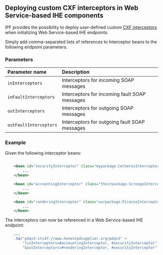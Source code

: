 
## Deploying custom CXF interceptors in Web Service-based IHE components

IPF provides the possibility to deploy user-defined custom [CXF interceptors] when initializing Web Service-based IHE endpoints.

Simply add comma-separated lists of references to Interceptor beans to the following endpoint parameters.

### Parameters

| Parameter name          | Description
|:------------------------|:---------------------------------------------
| `inInterceptors`        | Interceptors for incoming SOAP messages
| `inFaultInterceptors`   | Interceptors for incoming fault SOAP messages
| `outInterceptors`       | Interceptors for outgoing SOAP messages
| `outFaultInterceptors`  | Interceptors for outgoing fault SOAP messages


### Example

Given the following interceptor beans:

```xml

    <bean id="securityInterceptor" class="mypackage.CerberosInterceptor">
        ...
    </bean>

    <bean id="accountingInterceptor" class="theirpackage.ScroogeInterceptor">
        ...
    </bean>

    <bean id="renderingInterceptor" class="ourpackage.PicassoInterceptor">
        ...
    </bean>

```

The interceptors can now be referenced in a Web Service-based IHE endpoint:

```java
    ...
    .to("pdqv3-iti47://www.honestpdsupplier.org/pdqv3" +
        "?inInterceptors=#accountingInterceptor, #securityInterceptor" +
        "&outInterceptors=#renderingInterceptor, #securityInterceptor");
```

[CXF interceptors]: https://cxf.apache.org/docs/interceptors.html